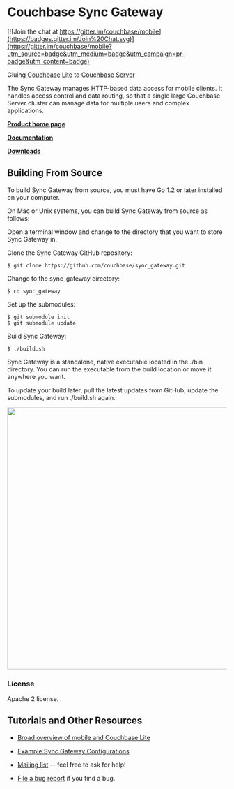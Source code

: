 # Couchbase Sync Gateway

[![Join the chat at https://gitter.im/couchbase/mobile](https://badges.gitter.im/Join%20Chat.svg)](https://gitter.im/couchbase/mobile?utm_source=badge&utm_medium=badge&utm_campaign=pr-badge&utm_content=badge)

Gluing [Couchbase Lite][COUCHBASE_LITE] to [Couchbase Server][COUCHBASE_SERVER]

The Sync Gateway manages HTTP-based data access for mobile clients. It handles access control and data routing, so that a single large Couchbase Server cluster can manage data for multiple users and complex applications.

[**Product home page**](http://www.couchbase.com/mobile)

[**Documentation**](http://developer.couchbase.com/mobile/develop/guides/sync-gateway/index.html)

[**Downloads**](http://www.couchbase.com/download#cb-mobile)

## Building From Source
To build Sync Gateway from source, you must have Go 1.2 or later installed on your computer.

On Mac or Unix systems, you can build Sync Gateway from source as follows:

Open a terminal window and change to the directory that you want to store Sync Gateway in.

Clone the Sync Gateway GitHub repository:

```
$ git clone https://github.com/couchbase/sync_gateway.git
```
 
Change to the sync_gateway directory:

```
$ cd sync_gateway
```
 
Set up the submodules:

```
$ git submodule init
$ git submodule update
```
Build Sync Gateway:

```
$ ./build.sh
```
Sync Gateway is a standalone, native executable located in the ./bin directory. You can run the executable from the build location or move it anywhere you want.

To update your build later, pull the latest updates from GitHub, update the submodules, and run ./build.sh again.


<img src="http://jchris.ic.ht/files/slides/mobile-arch.png" width="600px"/>

### License

Apache 2 license.

## Tutorials and Other Resources

* [Broad overview of mobile and Couchbase Lite](https://github.com/couchbase/mobile)

* [Example Sync Gateway Configurations](https://github.com/couchbase/sync_gateway/wiki/Example-Configs)

* [Mailing list][MAILING_LIST] -- feel free to ask for help!

* [File a bug report][ISSUE_TRACKER] if you find a bug.


[COUCHBASE_LITE]: https://github.com/couchbase/couchbase-lite-ios
[COUCHDB]: http://couchdb.apache.org
[COUCHDB_API]: http://wiki.apache.org/couchdb/Complete_HTTP_API_Reference
[COUCHBASE_SERVER]: http://www.couchbase.com/couchbase-server/overview
[WALRUS]: https://github.com/couchbaselabs/walrus
[HTTPIE]: http://httpie.org
[MAILING_LIST]: https://groups.google.com/forum/?fromgroups#!forum/mobile-couchbase
[ISSUE_TRACKER]: https://github.com/couchbase/sync_gateway/issues?state=open
[MAC_STABLE_BUILD]: http://cbfs-ext.hq.couchbase.com/mobile/SyncGateway/SyncGateway-Mac.zip
